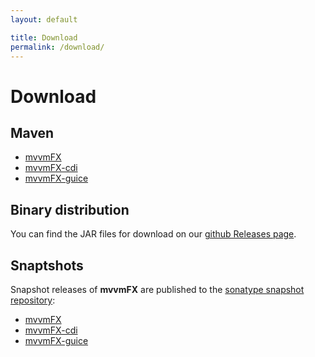 ```yaml
---
layout: default

title: Download
permalink: /download/
---
```


# Download

## Maven

- [mvvmFX](http://search.maven.org/#search|ga|1|a%3A%22mvvmFX%22)
- [mvvmFX-cdi](http://search.maven.org/#search|ga|1|mvvmfx-cdi)
- [mvvmFX-guice](http://search.maven.org/#search|ga|1|mvvmfx-guice)

## Binary distribution

You can find the JAR files for download on our [github Releases page](https://github.com/sialcasa/mvvmFX/releases).


## Snaptshots

Snapshot releases of **mvvmFX** are published to the [sonatype snapshot repository](https://oss.sonatype.org/content/repositories/snapshots/): 

- [mvvmFX](https://oss.sonatype.org/content/repositories/snapshots/de/saxsys/mvvmFX/)
- [mvvmFX-cdi](https://oss.sonatype.org/content/repositories/snapshots/de/saxsys/mvvmFX-cdi/)
- [mvvmFX-guice](https://oss.sonatype.org/content/repositories/snapshots/de/saxsys/mvvmFX-guice/)
